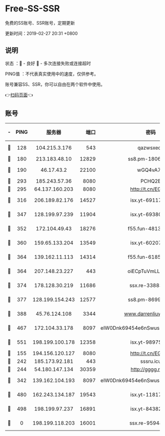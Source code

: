 # Free-SS-SSR

免费的SS账号、SSR账号，定期更新

更新时间：2019-02-27 20:31 +0800

## 说明

状态     ：🙂 - 良好 🙁 - 多次连接失败或连接超时

PING值   ：不代表真实使用中的速度，仅供参考。

账号兼容SS、SSR，你可以自由在两个软件中使用。

👉[扫码页面](https://liesauer.github.io/free-ss-ssr.github.io/)👈

## 账号

|-|PING|服务器|端口|密码|加密方式|区域|
|:----:|:----:|:-----:|-----:|:----:|:----:|:----:|
|🙂|128|104.215.3.176|543|qazwsxedc|aes-256-gcm|JP|
|🙂|180|213.183.48.10|12829|ss8.pm-18060932|rc4-md5|RU|
|🙂|190|46.17.43.2|22100|wGQ4vA7D|aes-256-gcm|RU|
|🙂|293|185.243.57.36|8080|PCHQ2E|rc4-md5|US|
|🙂|295|64.137.160.203|8080|http://t.cn/EGJIyrl|rc4-md5|CA|
|🙂|316|206.189.82.176|14527|isx.yt-69117684|aes-256-cfb|SG|
|🙂|347|128.199.97.239|11904|isx.yt-69380692|aes-256-cfb|SG|
|🙂|352|172.104.49.43|18276|f55.fun-48130334|aes-256-cfb|SG|
|🙂|360|159.65.133.204|13549|isx.yt-60207072|aes-256-cfb|SG|
|🙂|364|139.162.11.113|14314|f55.fun-61852729|aes-256-cfb|SG|
|🙂|364|207.148.23.227|443|oiECpTuVmLLxk4Ts|aes-256-cfb|US|
|🙂|374|178.128.30.219|11686|ssx.re-33883463|aes-256-cfb|SG|
|🙂|377|128.199.154.243|12577|ss8.pm-86995994|aes-256-cfb|SG|
|🙂|388|45.76.124.108|3344|www.darrenliuwei.com|aes-256-cfb|AU|
|🙂|467|172.104.33.178|8097|eIW0Dnk69454e6nSwuspv9DmS201tQ0D|aes-256-cfb|SG|
|🙂|551|198.199.100.178|12358|isx.yt-98975668|aes-256-cfb|US|
|🙂|155|194.156.120.127|8080|http://t.cn/EGJIyrl|rc4-md5|RU|
|🙂|242|185.173.92.181|443|sssru.icu|rc4-md5|RU|
|🙂|244|54.180.147.134|30359|http://gggg.rocks|chacha20|KR|
|🙂|342|139.162.104.193|8097|eIW0Dnk69454e6nSwuspv9DmS201tQ0D|aes-256-cfb|JP|
|🙂|480|162.243.134.187|19543|isx.yt-11817529|aes-256-cfb|US|
|🙂|498|198.199.97.237|16891|isx.yt-84382608|aes-256-cfb|US|
|🙁|0|198.199.118.203|16001|ssx.re-95948292|aes-256-cfb|US|

